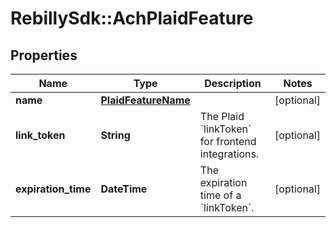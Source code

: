 # RebillySdk::AchPlaidFeature

## Properties
Name | Type | Description | Notes
------------ | ------------- | ------------- | -------------
**name** | [**PlaidFeatureName**](PlaidFeatureName.md) |  | [optional] 
**link_token** | **String** | The Plaid &#x60;linkToken&#x60; for frontend integrations. | [optional] 
**expiration_time** | **DateTime** | The expiration time of a &#x60;linkToken&#x60;. | [optional] 

